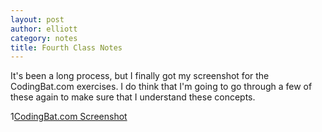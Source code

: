 ```yaml
---
layout: post
author: elliott
category: notes
title: Fourth Class Notes
---
```


It's been a long process, but I finally got my screenshot for the CodingBat.com exercises. I do think that I'm going to go through a few of these again to make sure that I understand these concepts.

1[CodingBat.com Screenshot](http://img853.imageshack.us/img853/3466/lbsm.png)
